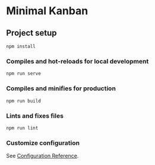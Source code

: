 # Minimal Kanban

## Project setup
```
npm install
```

### Compiles and hot-reloads for local development
```
npm run serve
```

### Compiles and minifies for production
```
npm run build
```

### Lints and fixes files
```
npm run lint
```

### Customize configuration
See [Configuration Reference](https://cli.vuejs.org/config/).
